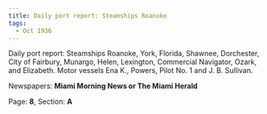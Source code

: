 ```yaml
---  
title: Daily port report: Steamships Roanoke  
tags:  
  - Oct 1936  
---  
```

  
Daily port report: Steamships Roanoke, York, Florida, Shawnee, Dorchester, City of Fairbury, Munargo, Helen, Lexington, Commercial Navigator, Ozark, and Elizabeth. Motor vessels Ena K., Powers, Pilot No. 1 and J. B. Sullivan.  
  
Newspapers: **Miami Morning News or The Miami Herald**  
  
Page: **8**, Section: **A** 
